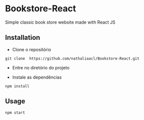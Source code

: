 # Bookstore-React
Simple classic book store website made with React JS

## Installation
- Clone o repositório


`
git clone  https://github.com/nathaliaacl/Bookstore-React.git 
`

- Entre no diretório do projeto

- Instale as dependências

  
`
npm install
`

## Usage 


`
npm start
`
